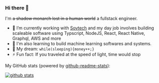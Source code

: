 ### Hi there 👋

I'm ~~a shadow monarch lost in a human world~~ a fullstack engineer. 

- 🔭 I’m currently working with [Sovtech](https://sovtech.com) and my day job involves building scaleable software using Typscript, NodeJS, React, React Native, Graphql, AWS and more
- 🚀 I'm also learning to build machine learning softwares and systems.
- 🌭 My dream: `while(sleeping){money++;}`
- ⚡ Fun fact: If you traveled at the speed of light, time would stop

My GitHub stats (powered by [github-readme-stats](https://github.com/anuraghazra/github-readme-stats)):

[![github stats](https://github-readme-stats.vercel.app/api?username=alphaofficial&show_icons=true&hide_title=true&hide_border=true)](https://alphaofficial.github.io)

